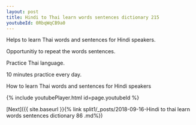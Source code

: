 ```yaml
---
layout: post
title: Hindi to Thai learn words sentences dictionary 215 
youtubeId: 0RbqWqCB9a0
---
```

 
 
Helps to learn Thai words and sentences for Hindi speakers.

Opportunitiy to repeat the words sentences. 

Practice Thai language. 
 
10 minutes practice every day. 
 
How to learn Thai words and sentences for Hindi speakers 
 
{% include youtubePlayer.html id=page.youtubeId %}
 
 
[Next]({{ site.baseurl }}{% link  split1/_posts/2018-09-16-Hindi to thai learn words sentences dictionary 86 .md%})
 

